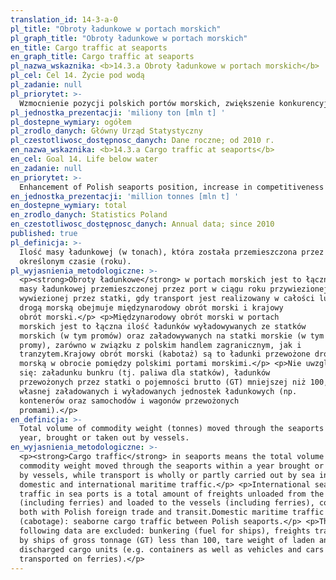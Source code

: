 ```yaml
---
translation_id: 14-3-a-0
pl_title: "Obroty ładunkowe w portach morskich"
pl_graph_title: "Obroty ładunkowe w portach morskich"
en_title: Cargo traffic at seaports
en_graph_title: Cargo traffic at seaports
pl_nazwa_wskaznika: <b>14.3.a Obroty ładunkowe w portach morskich</b>
pl_cel: Cel 14. Życie pod wodą
pl_zadanie: null
pl_priorytet: >-
  Wzmocnienie pozycji polskich portów morskich, zwiększenie konkurencyjności transportu morskiego oraz zapewnienie bezpieczeństwa morskiego
pl_jednostka_prezentacji: 'miliony ton [mln t] '
pl_dostepne_wymiary: ogółem
pl_zrodlo_danych: Główny Urząd Statystyczny
pl_czestotliwosc_dostępnosc_danych: Dane roczne; od 2010 r.
en_nazwa_wskaznika: <b>14.3.a Cargo traffic at seaports</b>
en_cel: Goal 14. Life below water
en_zadanie: null
en_priorytet: >-
  Enhancement of Polish seaports position, increase in competitiveness of sea transport and ensurance of sea security
en_jednostka_prezentacji: 'million tonnes [mln t] '
en_dostepne_wymiary: total
en_zrodlo_danych: Statistics Poland
en_czestotliwosc_dostępnosc_danych: Annual data; since 2010
published: true
pl_definicja: >-
  Ilość masy ładunkowej (w tonach), która została przemieszczona przez porty w
  określonym czasie (roku).
pl_wyjasnienia_metodologiczne: >-
  <p><strong>Obroty ładunkowe</strong> w portach morskich jest to łączna ilość
  masy ładunkowej przemieszczonej przez port w ciągu roku przywiezionej lub
  wywiezionej przez statki, gdy transport jest realizowany w całości lub części
  drogą morską obejmuje międzynarodowy obrót morski i krajowy
  obrót morski.</p> <p>Międzynarodowy obrót morski w portach
  morskich jest to łączna ilość ładunków wyładowywanych ze statków
  morskich (w tym promów) oraz załadowywanych na statki morskie (w tym
  promy), zarówno w związku z polskim handlem zagranicznym, jak i
  tranzytem.Krajowy obrót morski (kabotaż) są to ładunki przewożone drogą
  morską w obrocie pomiędzy polskimi portami morskimi.</p> <p>Nie uwzglednia
  się: załadunku bunkru (tj. paliwa dla statków), ładunków
  przewożonych przez statki o pojemności brutto (GT) mniejszej niż 100, wagi
  własnej załadowanych i wyładowanych jednostek ładunkowych (np.
  kontenerów oraz samochodów i wagonów przewożonych
  promami).</p>
en_definicja: >-
  Total volume of commodity weight (tonnes) moved through the seaports within a
  year, brought or taken out by vessels.
en_wyjasnienia_metodologiczne: >-
  <p><strong>Cargo traffic</strong> in seaports means the total volume of
  commodity weight moved through the seaports within a year brought or taken out
  by vessels, while transport is wholly or partly carried out by sea includes
  domestic and international maritime traffic.</p> <p>International sea cargo
  traffic in sea ports is a total amount of freights unloaded from the vessels
  (including ferries) and loaded to the vessels (including ferries), connected
  both with Polish foreign trade and transit.Domestic maritime traffic
  (cabotage): seaborne cargo traffic between Polish seaports.</p> <p>The
  following data are excluded: bunkering (fuel for ships), freights transported
  by ships of gross tonnage (GT) less than 100, tare weight of laden and
  discharged cargo units (e.g. containers as well as vehicles and cars
  transported on ferries).</p>
---
```


